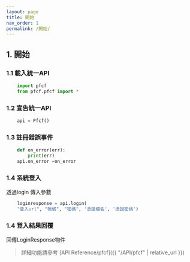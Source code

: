 ```yaml
---
layout: page
title: 開始
nav_order: 1
permalink: /開始/
---
```

## 1. 開始
### 1.1 載入統一API
``` python
    import pfcf
    from pfcf.pfcf import *
```
### 1.2 宣告統一API
``` python
    api = Pfcf()
```
### 1.3 註冊錯誤事件
``` python 
    def on_error(err):
        print(err)
    api.on_error =on_error
```

### 1.4 系統登入
透過login 傳入參數 
 
``` python
    loginresponse = api.login(
    "登入url", "帳號", "密碼", '憑證檔名', '憑證密碼')
```
 
### 1.4 登入結果回覆
回傳LoginResponse物件
> 詳細功能請參考 [API Reference/pfcf]({{ "/API/pfcf" | relative_url }})
